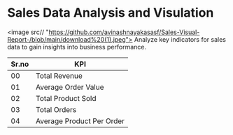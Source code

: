 # Sales Data Analysis and Visulation 
<image src// "https://github.com/avinashnayakasasf/Sales-Visual-Report-/blob/main/download%20(1).jpeg">
Analyze key indicators for sales data to gain insights into business performance.

|Sr.no|KPI|
|-|-|
|00|Total Revenue|
|01|Average Order Value|
|02|Total Product Sold|
|03|Total Orders|
|04|Average Product Per Order|
